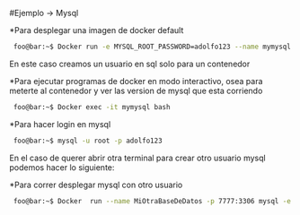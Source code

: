 #Ejemplo -> Mysql

*Para desplegar una imagen de docker default
````bash
 foo@bar:~$ Docker run -e MYSQL_ROOT_PASSWORD=adolfo123 --name mymysql mysql 
 ````

En este caso creamos un usuario en sql solo para un contenedor

*Para ejecutar programas de docker en modo interactivo, osea para meterte al contenedor y ver las version de mysql que esta corriendo 
````bash
 foo@bar:~$ Docker exec -it mymysql bash
 ````

*Para hacer login en mysql
````bash
 foo@bar:~$ mysql -u root -p adolfo123
 ````

En el caso de querer abrir otra terminal para crear otro usuario mysql podemos hacer lo siguiente:

*Para correr desplegar mysql con otro usuario
````bash
 foo@bar:~$ Docker  run --name MiOtraBaseDeDatos -p 7777:3306 mysql -e MYSQL_ROOT_PASSWORD=adolfo123
 ````